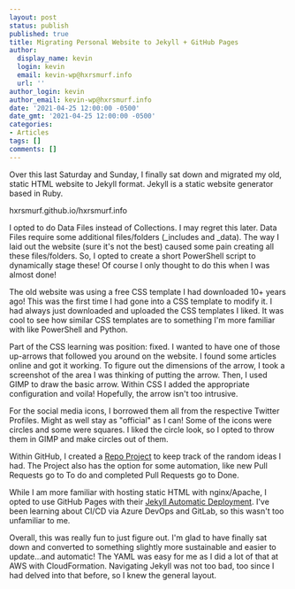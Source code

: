 ```yaml
---
layout: post
status: publish
published: true
title: Migrating Personal Website to Jekyll + GitHub Pages
author:
  display_name: kevin
  login: kevin
  email: kevin-wp@hxrsmurf.info
  url: ''
author_login: kevin
author_email: kevin-wp@hxrsmurf.info
date: '2021-04-25 12:00:00 -0500'
date_gmt: '2021-04-25 12:00:00 -0500'
categories:
- Articles
tags: []
comments: []
---
```


Over this last Saturday and Sunday, I finally sat down and migrated my old, static HTML website to Jekyll format. Jekyll is a static website generator based in Ruby.

hxrsmurf.github.io/hxrsmurf.info

I opted to do Data Files instead of Collections. I may regret this later. Data Files require some additional files/folders (_includes and _data). The way I laid out the website (sure it's not the best) caused some pain creating all these files/folders. So, I opted to create a short PowerShell script to dynamically stage these! Of course I only thought to do this when I was almost done!

The old website was using a free CSS template I had downloaded 10+ years ago! This was the first time I had gone into a CSS template to modify it. I had always just downloaded and uploaded the CSS templates I liked. It was cool to see how similar CSS templates are to something I'm more familiar with like PowerShell and Python.

Part of the CSS learning was position: fixed. I wanted to have one of those up-arrows that followed you around on the website. I found some articles online and got it working. To figure out the dimensions of the arrow, I took a screenshot of the area I was thinking of putting the arrow. Then, I used GIMP to draw the basic arrow. Within CSS I added the appropriate configuration and voila! Hopefully, the arrow isn't too intrusive.

For the social media icons, I borrowed them all from the respective Twitter Profiles. Might as well stay as "official" as I can! Some of the icons were circles and some were squares. I liked the circle look, so I opted to throw them in GIMP and make circles out of them.

Within GitHub, I created a [Repo Project](https://github.com/hxrsmurf/hxrsmurf-jekyll/projects/1) to keep track of the random ideas I had. The Project also has the option for some automation, like new Pull Requests go to To do and completed Pull Requests go to Done.

While I am more familiar with hosting static HTML with nginx/Apache, I opted to use GitHub Pages with their [Jekyll Automatic Deployment](https://jekyllrb.com/docs/continuous-integration/github-actions/). I've been learning about CI/CD via Azure DevOps and GitLab, so this wasn't too unfamiliar to me.

Overall, this was really fun to just figure out. I'm glad to have finally sat down and converted to something slightly more sustainable and easier to update...and automatic! The YAML was easy for me as I did a lot of that at AWS with CloudFormation. Navigating Jekyll was not too bad, too since I had delved into that before, so I knew the general layout.